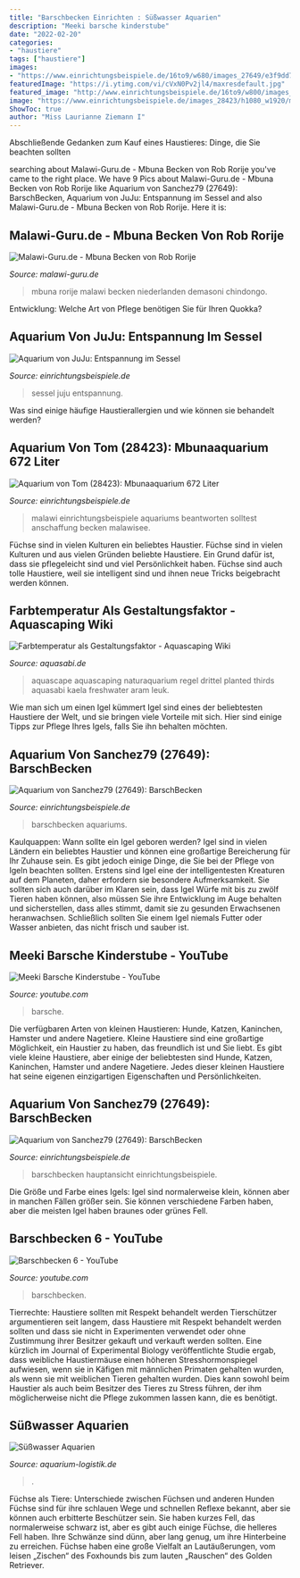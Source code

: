```yaml
---
title: "Barschbecken Einrichten : Süßwasser Aquarien"
description: "Meeki barsche kinderstube"
date: "2022-02-20"
categories:
- "haustiere"
tags: ["haustiere"]
images:
- "https://www.einrichtungsbeispiele.de/16to9/w680/images_27649/e3f9dd7dcbb3c6194c396705946d86f9.jpg"
featuredImage: "https://i.ytimg.com/vi/cVxN0Pv2jl4/maxresdefault.jpg"
featured_image: "http://www.einrichtungsbeispiele.de/16to9/w800/images_27649/aquarium-hauptansicht-von-barschbecken__e3f9dd7dcbb3c6194c396705946d86f9.jpg"
image: "https://www.einrichtungsbeispiele.de/images_28423/h1080_w1920/mbunaaquarium-16-01-2014__87ebcb4aa299de1c3228a91f04305a7b.jpg"
ShowToc: true
author: "Miss Laurianne Ziemann I"
---
```



Abschließende Gedanken zum Kauf eines Haustieres: Dinge, die Sie beachten sollten

	

		
searching about Malawi-Guru.de - Mbuna Becken von Rob Rorije you've came to the right place. We have 9 Pics about Malawi-Guru.de - Mbuna Becken von Rob Rorije like Aquarium von Sanchez79 (27649): BarschBecken, Aquarium von JuJu: Entspannung im Sessel and also Malawi-Guru.de - Mbuna Becken von Rob Rorije. Here it is:
		
    
## Malawi-Guru.de - Mbuna Becken Von Rob Rorije

<img loading=lazy src="https://www.malawi-guru.de/images/6Malawiaquarien/Robroje/2-Beckenansicht-Mbuna-von-Rob-Rorije.jpg" onerror="this.onerror=null;this.src='https://tse2.mm.bing.net/th?id=OIP.QRaURKPDYVANWcMreAD9tQHaER&amp;pid=15.1';" alt="Malawi-Guru.de - Mbuna Becken von Rob Rorije">

_Source: malawi-guru.de_

>mbuna rorije malawi becken niederlanden demasoni chindongo. 

	

Entwicklung: Welche Art von Pflege benötigen Sie für Ihren Quokka?

    
## Aquarium Von JuJu: Entspannung Im Sessel

<img loading=lazy src="https://www.einrichtungsbeispiele.de/images_14049/h1024_w1280/version-4---10-woche__f69711d3eef0c1634dbfe631c90b81ec.jpg" onerror="this.onerror=null;this.src='https://tse1.mm.bing.net/th?id=OIP.aMXsAoJ2CwJZdpu9euOHUQHaFj&amp;pid=15.1';" alt="Aquarium von JuJu: Entspannung im Sessel">

_Source: einrichtungsbeispiele.de_

>sessel juju entspannung. 

	

Was sind einige häufige Haustierallergien und wie können sie behandelt werden?

    
## Aquarium Von Tom (28423): Mbunaaquarium 672 Liter

<img loading=lazy src="https://www.einrichtungsbeispiele.de/images_28423/h1080_w1920/mbunaaquarium-16-01-2014__87ebcb4aa299de1c3228a91f04305a7b.jpg" onerror="this.onerror=null;this.src='https://tse1.mm.bing.net/th?id=OIP.DMPSKPdhlEYeObbgHk40_wHaEh&amp;pid=15.1';" alt="Aquarium von Tom (28423): Mbunaaquarium 672 Liter">

_Source: einrichtungsbeispiele.de_

>malawi einrichtungsbeispiele aquariums beantworten solltest anschaffung becken malawisee. 

	

Füchse sind in vielen Kulturen ein beliebtes Haustier.
Füchse sind in vielen Kulturen und aus vielen Gründen beliebte Haustiere. Ein Grund dafür ist, dass sie pflegeleicht sind und viel Persönlichkeit haben. Füchse sind auch tolle Haustiere, weil sie intelligent sind und ihnen neue Tricks beigebracht werden können.

    
## Farbtemperatur Als Gestaltungsfaktor - Aquascaping Wiki

<img loading=lazy src="https://www.aquasabi.de/vcdn/images/item/zoom/VVoru9QAhD/warmweiß-kaltweiß.jpg" onerror="this.onerror=null;this.src='https://tse3.mm.bing.net/th?id=OIP.c-6TVmXmpyTJz8l6C6vrPAHaEt&amp;pid=15.1';" alt="Farbtemperatur als Gestaltungsfaktor - Aquascaping Wiki">

_Source: aquasabi.de_

>aquascape aquascaping naturaquarium regel drittel planted thirds aquasabi kaela freshwater aram leuk. 

	

Wie man sich um einen Igel kümmert
Igel sind eines der beliebtesten Haustiere der Welt, und sie bringen viele Vorteile mit sich. Hier sind einige Tipps zur Pflege Ihres Igels, falls Sie ihn behalten möchten.

    
## Aquarium Von Sanchez79 (27649): BarschBecken

<img loading=lazy src="http://www.einrichtungsbeispiele.de/16to9/w800/images_27649/aquarium-hauptansicht-von-barschbecken__e3f9dd7dcbb3c6194c396705946d86f9.jpg" onerror="this.onerror=null;this.src='https://tse2.mm.bing.net/th?id=OIP.KCOW0Cg9KEPW5eMXfC6gqwHaEK&amp;pid=15.1';" alt="Aquarium von Sanchez79 (27649): BarschBecken">

_Source: einrichtungsbeispiele.de_

>barschbecken aquariums. 

	

Kaulquappen: Wann sollte ein Igel geboren werden?
Igel sind in vielen Ländern ein beliebtes Haustier und können eine großartige Bereicherung für Ihr Zuhause sein. Es gibt jedoch einige Dinge, die Sie bei der Pflege von Igeln beachten sollten. Erstens sind Igel eine der intelligentesten Kreaturen auf dem Planeten, daher erfordern sie besondere Aufmerksamkeit. Sie sollten sich auch darüber im Klaren sein, dass Igel Würfe mit bis zu zwölf Tieren haben können, also müssen Sie ihre Entwicklung im Auge behalten und sicherstellen, dass alles stimmt, damit sie zu gesunden Erwachsenen heranwachsen. Schließlich sollten Sie einem Igel niemals Futter oder Wasser anbieten, das nicht frisch und sauber ist.

    
## Meeki Barsche Kinderstube - YouTube

<img loading=lazy src="https://i.ytimg.com/vi/cVxN0Pv2jl4/maxresdefault.jpg" onerror="this.onerror=null;this.src='https://tse2.mm.bing.net/th?id=OIP.4UKDgdjkcpuVJs4_uG1FQwHaEK&amp;pid=15.1';" alt="Meeki Barsche Kinderstube - YouTube">

_Source: youtube.com_

>barsche. 

	

Die verfügbaren Arten von kleinen Haustieren: Hunde, Katzen, Kaninchen, Hamster und andere Nagetiere.
Kleine Haustiere sind eine großartige Möglichkeit, ein Haustier zu haben, das freundlich ist und Sie liebt. Es gibt viele kleine Haustiere, aber einige der beliebtesten sind Hunde, Katzen, Kaninchen, Hamster und andere Nagetiere. Jedes dieser kleinen Haustiere hat seine eigenen einzigartigen Eigenschaften und Persönlichkeiten.

    
## Aquarium Von Sanchez79 (27649): BarschBecken

<img loading=lazy src="https://www.einrichtungsbeispiele.de/16to9/w680/images_27649/e3f9dd7dcbb3c6194c396705946d86f9.jpg" onerror="this.onerror=null;this.src='https://tse3.mm.bing.net/th?id=OIP.tOkzQ1q0GyfQaDsynx5i4QHaEK&amp;pid=15.1';" alt="Aquarium von Sanchez79 (27649): BarschBecken">

_Source: einrichtungsbeispiele.de_

>barschbecken hauptansicht einrichtungsbeispiele. 

	

Die Größe und Farbe eines Igels: Igel sind normalerweise klein, können aber in manchen Fällen größer sein. Sie können verschiedene Farben haben, aber die meisten Igel haben braunes oder grünes Fell.

    
## Barschbecken 6 - YouTube

<img loading=lazy src="https://i.ytimg.com/vi/dX3pVTCHVZI/hq2.jpg" onerror="this.onerror=null;this.src='https://tse3.mm.bing.net/th?id=OIP.rJkLsSzKdQp99zSObpxPXQHaFj&amp;pid=15.1';" alt="Barschbecken 6 - YouTube">

_Source: youtube.com_

>barschbecken. 

	

Tierrechte: Haustiere sollten mit Respekt behandelt werden
Tierschützer argumentieren seit langem, dass Haustiere mit Respekt behandelt werden sollten und dass sie nicht in Experimenten verwendet oder ohne Zustimmung ihrer Besitzer gekauft und verkauft werden sollten. Eine kürzlich im Journal of Experimental Biology veröffentlichte Studie ergab, dass weibliche Haustiermäuse einen höheren Stresshormonspiegel aufwiesen, wenn sie in Käfigen mit männlichen Primaten gehalten wurden, als wenn sie mit weiblichen Tieren gehalten wurden. Dies kann sowohl beim Haustier als auch beim Besitzer des Tieres zu Stress führen, der ihm möglicherweise nicht die Pflege zukommen lassen kann, die es benötigt.

    
## Süßwasser Aquarien

<img loading=lazy src="https://www.aquarium-logistik.de/fileadmin/images/becken-suesswasser/PICT0362.JPG" onerror="this.onerror=null;this.src='https://tse4.mm.bing.net/th?id=OIP.2BCnHzx7pmGF-9_2t3zXjwHaFj&amp;pid=15.1';" alt="Süßwasser Aquarien">

_Source: aquarium-logistik.de_

>. 

	

Füchse als Tiere: Unterschiede zwischen Füchsen und anderen Hunden
Füchse sind für ihre schlauen Wege und schnellen Reflexe bekannt, aber sie können auch erbitterte Beschützer sein. Sie haben kurzes Fell, das normalerweise schwarz ist, aber es gibt auch einige Füchse, die helleres Fell haben. Ihre Schwänze sind dünn, aber lang genug, um ihre Hinterbeine zu erreichen. Füchse haben eine große Vielfalt an Lautäußerungen, vom leisen „Zischen“ des Foxhounds bis zum lauten „Rauschen“ des Golden Retriever.

